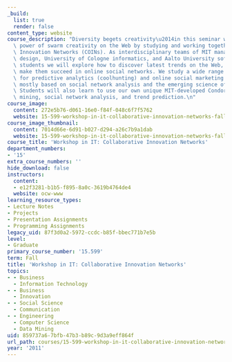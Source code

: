 ```yaml
---
_build:
  list: true
  render: false
content_type: website
course_description: "Diversity begets creativity\u2014in this seminar we tap the amazing\
  \ power of swarm creativity on the Web by studying and working together as Collaborative\
  \ Innovation Networks (COINs). As interdisciplinary teams of MIT management, SCAD\
  \ design, University of Cologne informatics, and Aalto University software engineering\
  \ students we will explore how to discover latest trends on the Web, and how to\
  \ make them succeed in online social networks. We study a wide range of methods\
  \ for predictive analytics (coolhunting) and online social marketing (coolfarming),\
  \ mostly based on social network analysis and the emerging science of collaboration.\
  \ Students will also learn to use our own unique MIT-developed Condor tool for Web\
  \ mining, social network analysis, and trend prediction.\n"
course_image:
  content: 272e5b76-d061-16e0-f84f-048c6f7f5762
  website: 15-599-workshop-in-it-collaborative-innovation-networks-fall-2011
course_image_thumbnail:
  content: 7014d66e-6d91-b027-d294-a26c7b9a1dab
  website: 15-599-workshop-in-it-collaborative-innovation-networks-fall-2011
course_title: 'Workshop in IT: Collaborative Innovation Networks'
department_numbers:
- '15'
extra_course_numbers: ''
hide_download: false
instructors:
  content:
  - e12f3281-b1b5-f895-8a0c-3619b4764de4
  website: ocw-www
learning_resource_types:
- Lecture Notes
- Projects
- Presentation Assignments
- Programming Assignments
legacy_uid: 87f3d0a2-5972-ccdc-b85f-bbec771b7e5b
level:
- Graduate
primary_course_number: '15.599'
term: Fall
title: 'Workshop in IT: Collaborative Innovation Networks'
topics:
- - Business
  - Information Technology
- - Business
  - Innovation
- - Social Science
  - Communication
- - Engineering
  - Computer Science
  - Data Mining
uid: 859737a6-7bfb-47b3-b89c-9d3a9eff864f
url_path: courses/15-599-workshop-in-it-collaborative-innovation-networks-fall-2011
year: '2011'
---
```

